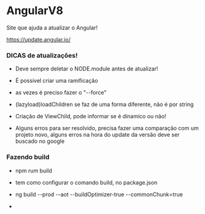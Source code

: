 # AngularV8

  Site que ajuda a atualizar o Angular!

  https://update.angular.io/

### DICAS de atualizações! 

 - Deve sempre deletar o NODE.module antes de atualizar!

 - É possivel criar uma ramificação

 - as vezes é preciso fazer o "--force"

 - (lazyload)loadChildren se faz de uma forma diferente, não é por string

 - Criação de ViewChild, pode informar se é dinamico ou não!

 - Alguns erros para ser resolvido, precisa fazer uma comparação com um projeto novo, alguns erros na hora do update da versão deve ser buscado no google

 ### Fazendo build

 - npm rum build

 - tem como configurar o comando build, no package.json 

 - ng build --prod --aot --buildOptimizer-true --commonChunk=true

 - 
